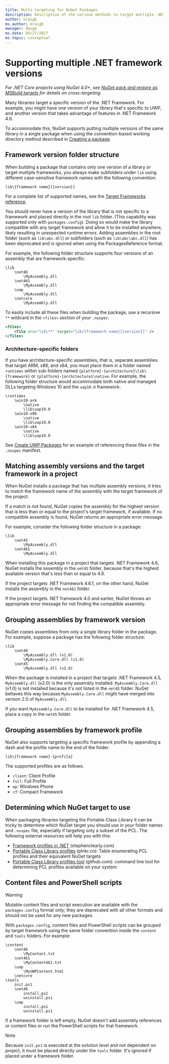 ```yaml
---
title: Multi-targeting for NuGet Packages
description: Description of the various methods to target multiple .NET Framework versions from within a single NuGet package.
author: kraigb
ms.author: kraigb
manager: douge
ms.date: 09/27/2017
ms.topic: conceptual
---
```


# Supporting multiple .NET framework versions

*For .NET Core projects using NuGet 4.0+, see [NuGet pack and restore as MSBuild targets](../reference/msbuild-targets.md) for details on cross-targeting.*

Many libraries target a specific version of the .NET Framework. For example, you might have one version of your library that's specific to UWP, and another version that takes advantage of features in .NET Framework 4.6.

To accommodate this, NuGet supports putting multiple versions of the same library in a single package when using the convention-based working directory method described in [Creating a package](../create-packages/creating-a-package.md#from-a-convention-based-working-directory).

## Framework version folder structure

When building a package that contains only one version of a library or target multiple frameworks, you always make subfolders under `lib` using different case-sensitive framework names with the following convention:

    lib\{framework name}[{version}]

For a complete list of supported names, see the [Target Frameworks reference](../reference/target-frameworks.md#supported-frameworks).

You should never have a version of the library that is not specific to a framework and placed directly in the root `lib` folder. (This capability was supported only with `packages.config`). Doing so would make the library compatible with any target framework and allow it to be installed anywhere, likely resulting in unexpected runtime errors. Adding assemblies in the root folder (such as `lib\abc.dll`) or subfolders (such as `lib\abc\abc.dll`) has been deprecated and is ignored when using the PackagesReference format.

For example, the following folder structure supports four versions of an assembly that are framework-specific:

    \lib
        \net46
            \MyAssembly.dll
        \net461
            \MyAssembly.dll
        \uap
            \MyAssembly.dll
        \netcore
            \MyAssembly.dll

To easily include all these files when building the package, use a recursive `**` wildcard in the `<files>` section of your `.nuspec`:

```xml
<files>
    <file src="lib\**" target="lib/{framework name}[{version}]" />
</files>
```

### Architecture-specific folders

If you have architecture-specific assemblies, that is, separate assemblies that target ARM, x86, and x64, you must place them in a folder named `runtimes` within sub-folders named `{platform}-{architecture}\lib\{framework}` or `{platform}-{architecture}\native`. For example, the following folder structure would accommodate both native and managed DLLs targeting Windows 10 and the `uap10.0` framework:

    \runtimes
        \win10-arm
            \native
            \lib\uap10.0
        \win10-x86
            \native
            \lib\uap10.0
        \win10-x64
            \native
            \lib\uap10.0

See [Create UWP Packages](../guides/create-uwp-packages.md) for an example of referencing these files in the `.nuspec` manifest.

## Matching assembly versions and the target framework in a project

When NuGet installs a package that has multiple assembly versions, it tries to match the framework name of the assembly with the target framework of the project.

If a match is not found, NuGet copies the assembly for the highest version that is less than or equal to the project's target framework, if available. If no compatible assembly is found, NuGet returns an appropriate error message.

For example, consider the following folder structure in a package:

    \lib
        \net45
            \MyAssembly.dll
        \net461
            \MyAssembly.dll

When installing this package in a project that targets .NET Framework 4.6, NuGet installs the assembly in the `net45` folder, because that's the highest available version that's less than or equal to 4.6.

If the project targets .NET Framework 4.6.1, on the other hand, NuGet installs the assembly in the `net461` folder.

If the project targets .NET framework 4.0 and earlier, NuGet throws an appropriate error message for not finding the compatible assembly.

## Grouping assemblies by framework version

NuGet copies assemblies from only a single library folder in the package. For example, suppose a package has the following folder structure:

    \lib
        \net40
            \MyAssembly.dll (v1.0)
            \MyAssembly.Core.dll (v1.0)
        \net45
            \MyAssembly.dll (v2.0)

When the package is installed in a project that targets .NET Framework 4.5, `MyAssembly.dll` (v2.0) is the only assembly installed. `MyAssembly.Core.dll` (v1.0) is not installed because it's not listed in the `net45` folder. NuGet behaves this way because `MyAssembly.Core.dll` might have merged into version 2.0 of `MyAssembly.dll`.

If you want `MyAssembly.Core.dll` to be installed for .NET Framework 4.5, place a copy in the `net45` folder.

## Grouping assemblies by framework profile

NuGet also supports targeting a specific framework profile by appending a dash and the profile name to the end of the folder.

    lib\{framework name}-{profile}

The supported profiles are as follows:

- `client`: Client Profile
- `full`: Full Profile
- `wp`: Windows Phone
- `cf`: Compact Framework

## Determining which NuGet target to use

When packaging libraries targeting the Portable Class Library it can be tricky to determine which NuGet target you should use in your folder names and `.nuspec` file, especially if targeting only a subset of the PCL. The following external resources will help you with this:

- [Framework profiles in .NET](http://blog.stephencleary.com/2012/05/framework-profiles-in-net.html) (stephenclearly.com)
- [Portable Class Library profiles](http://embed.plnkr.co/03ck2dCtnJogBKHJ9EjY/preview) (plnkr.co): Table enumerating PCL profiles and their equivalent NuGet targets
- [Portable Class Library profiles tool](https://github.com/StephenCleary/PortableLibraryProfiles) (github.com): command line tool for determining PCL profiles available on your system

## Content files and PowerShell scripts

> [!Warning]
> Mutable content files and script execution are available with the `packages.config` format only; they are deprecated with all other formats and should not be used for any new packages.

With `packages.config`, content files and PowerShell scripts can be grouped by target framework using the same folder convention inside the `content` and `tools` folders. For example:

    \content
        \net46
            \MyContent.txt
        \net461
            \MyContent461.txt
        \uap
            \MyUWPContent.html
        \netcore
    \tools
        init.ps1
        \net46
            install.ps1
            uninstall.ps1
        \uap
            install.ps1
            uninstall.ps1

If a framework folder is left empty, NuGet doesn't add assembly references or content files or run the PowerShell scripts for that framework.

> [!Note]
> Because `init.ps1` is executed at the solution level and not dependent on project, it must be placed directly under the `tools` folder. It's ignored if placed under a framework folder.
